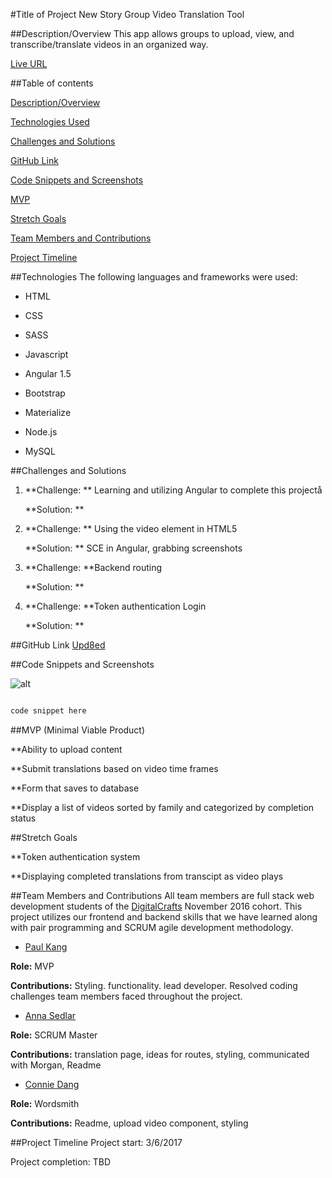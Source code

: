 #Title of Project
New Story Group Video Translation Tool

##Description/Overview
This app allows groups to upload, view, and transcribe/translate videos in an organized way.


[Live URL]()

##Table of contents

[Description/Overview](#description/overview)

[Technologies Used](#technologies)

[Challenges and Solutions](#challenges-and-solutions)

[GitHub Link](#github-link)

[Code Snippets and Screenshots](#code-snippets-and-screenshots)

[MVP](#mvp-minimal-viable-product)

[Stretch Goals](#stretch-goals)

[Team Members and Contributions](#team-members-and-contributions)

[Project Timeline](#project-timeline)



##Technologies
The following languages and frameworks were used:

  * HTML

  * CSS

  * SASS

  * Javascript

  * Angular 1.5

  * Bootstrap

  * Materialize

  * Node.js

  * MySQL


##Challenges and Solutions
1. **Challenge: ** Learning and utilizing Angular to complete this projectå

   **Solution: **

2. **Challenge: ** Using the video element in HTML5

   **Solution: ** SCE in Angular, grabbing screenshots

3. **Challenge: **Backend routing

   **Solution: **

4. **Challenge: **Token authentication Login

   **Solution: **

##GitHub Link
[Upd8ed](https://github.com/annasedlar/Story-Translate)

##Code Snippets and Screenshots



![alt]()



```js

code snippet here

```


##MVP (Minimal Viable Product)

**Ability to upload content

**Submit translations based on video time frames

**Form that saves to database

**Display a list of videos sorted by family and categorized by completion status




##Stretch Goals

**Token authentication system

**Displaying completed translations from transcipt as video plays

##Team Members and Contributions
All team members are full stack web development students of the [DigitalCrafts](http://www.digitalcrafts.com/) November 2016 cohort. This project utilizes our frontend and backend skills that we have learned along with pair programming and SCRUM agile development methodology. 



* [Paul Kang](https://github.com/pdwkang) 

**Role:** MVP

**Contributions:** Styling. functionality. lead developer. Resolved coding challenges team members faced throughout the project.


* [Anna Sedlar](https://github.com/annasedlar) 

**Role:** SCRUM Master

**Contributions:** translation page, ideas for routes, styling, communicated with Morgan, Readme


* [Connie Dang](https://github.com/dangconnie) 

**Role:** Wordsmith

**Contributions:** Readme, upload video component, styling



##Project Timeline
Project start: 3/6/2017

Project completion: TBD